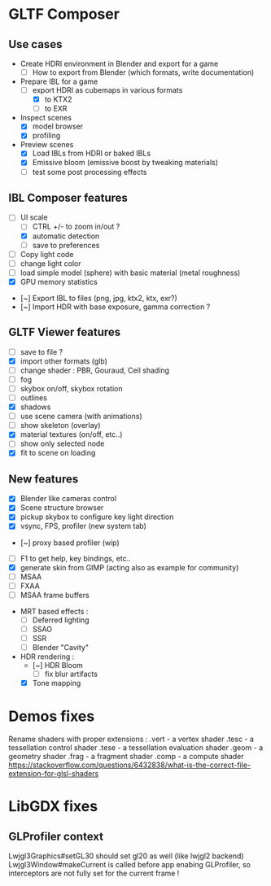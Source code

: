 
# GLTF Composer

## Use cases

* Create HDRI environment in Blender and export for a game
	* [ ] How to export from Blender (which formats, write documentation)
* Prepare IBL for a game
	* [ ] export HDRI as cubemaps in various formats
		* [x] to KTX2
		* [ ] to EXR
* Inspect scenes
	* [x] model browser
	* [x] profiling
* Preview scenes
	* [x] Load IBLs from HDRI or baked IBLs
	* [x] Emissive bloom (emissive boost by tweaking materials)
	* [ ] test some post processing effects 

## IBL Composer features

* [ ] UI scale
	* [ ] CTRL +/- to zoom in/out ?
	* [x] automatic detection
	* [ ] save to preferences
* [ ] Copy light code
* [ ] change light color
* [ ] load simple model (sphere) with basic material (metal roughness)
* [x] GPU memory statistics
* [~] Export IBL to files (png, jpg, ktx2, ktx, exr?)
* [~] Import HDR with base exposure, gamma correction ?

## GLTF Viewer features

* [ ] save to file ?
* [x] import other formats (glb)
* [ ] change shader : PBR, Gouraud, Ceil shading
* [ ] fog
* [ ] skybox on/off, skybox rotation
* [ ] outlines
* [x] shadows
* [ ] use scene camera (with animations)
* [ ] show skeleton (overlay)
* [x] material textures (on/off, etc..)
* [ ] show only selected node
* [x] fit to scene on loading

## New features

* [x] Blender like cameras control
* [x] Scene structure browser
* [x] pickup skybox to configure key light direction
* [x] vsync, FPS, profiler (new system tab)
* [~] proxy based profiler (wip)
* [ ] F1 to get help, key bindings, etc..
* [x] generate skin from GIMP (acting also as example for community)
* [ ] MSAA
* [ ] FXAA
* [ ] MSAA frame buffers
* MRT based effects :
	* [ ] Deferred lighting
	* [ ] SSAO
	* [ ] SSR
	* [ ] Blender "Cavity"
* HDR rendering :
	* [~] HDR Bloom
		* [ ] fix blur artifacts
	* [x] Tone mapping

# Demos fixes

Rename shaders with proper extensions :
.vert - a vertex shader
.tesc - a tessellation control shader
.tese - a tessellation evaluation shader
.geom - a geometry shader
.frag - a fragment shader
.comp - a compute shader
https://stackoverflow.com/questions/6432838/what-is-the-correct-file-extension-for-glsl-shaders


# LibGDX fixes

## GLProfiler context

Lwjgl3Graphics#setGL30 should set gl20 as well (like lwjgl2 backend)
Lwjgl3Window#makeCurrent is called before app enabing GLProfiler, so interceptors are not fully set
for the current frame !
